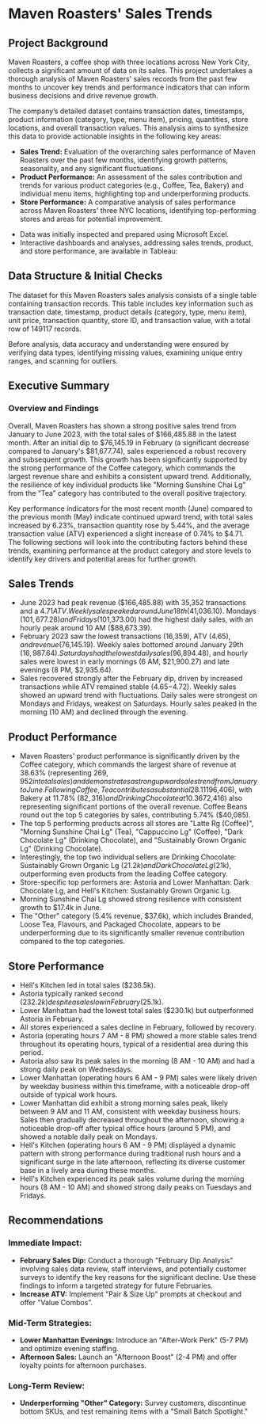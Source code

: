 # Maven Roasters' Sales Trends

## Project Background

Maven Roasters, a coffee shop with three locations across New York City, collects a significant amount of data on its sales. This project undertakes a thorough analysis of Maven Roasters' sales records from the past few months to uncover key trends and performance indicators that can inform business decisions and drive revenue growth.

The company’s detailed dataset contains transaction dates, timestamps, product information (category, type, menu item), pricing, quantities, store locations, and overall transaction values. This analysis aims to synthesize this data to provide actionable insights in the following key areas:

* **Sales Trend:** Evaluation of the overarching sales performance of Maven Roasters over the past few months, identifying growth patterns, seasonality, and any significant fluctuations.
* **Product Performance:** An assessment of the sales contribution and trends for various product categories (e.g., Coffee, Tea, Bakery) and individual menu items, highlighting top and underperforming products.
* **Store Performance:** A comparative analysis of sales performance across Maven Roasters' three NYC locations, identifying top-performing stores and areas for potential improvement.

- Data was initially inspected and prepared using Microsoft Excel.
- Interactive dashboards and analyses, addressing sales trends, product, and store performance, are available in Tableau: 

## Data Structure & Initial Checks

The dataset for this Maven Roasters sales analysis consists of a single table containing transaction records. This table includes key information such as transaction date, timestamp, product details (category, type, menu item), unit price, transaction quantity, store ID, and transaction value, with a total row of 149117 records.

Before analysis, data accuracy and understanding were ensured by verifying data types, identifying missing values, examining unique entry ranges, and scanning for outliers.

## Executive Summary

### Overview and Findings

Overall, Maven Roasters has shown a strong positive sales trend from January to June 2023, with the total sales of $166,485.88 in the latest month. After an initial dip to $76,145.19 in February (a significant decrease compared to January's $81,677.74), sales experienced a robust recovery and subsequent growth. This growth has been significantly supported by the strong performance of the Coffee category, which commands the largest revenue share and exhibits a consistent upward trend. Additionally, the resilience of key individual products like "Morning Sunshine Chai Lg" from the “Tea” category has contributed to the overall positive trajectory.

Key performance indicators for the most recent month (June) compared to the previous month (May) indicate continued upward trend, with total sales increased by 6.23%, transaction quantity rose by 5.44%, and the average transaction value (ATV) experienced a slight increase of 0.74% to $4.71. The following sections will look into the contributing factors behind these trends, examining performance at the product category and store levels to identify key drivers and potential areas for further growth.

## Sales Trends

* June 2023 had peak revenue ($166,485.88) with 35,352 transactions and a $4.71 ATV. Weekly sales peaked around June 18th ($41,036.10). Mondays ($101,677.28) and Fridays ($101,373.00) had the highest daily sales, with an hourly peak around 10 AM ($88,673.39).
* February 2023 saw the lowest transactions (16,359), ATV ($4.65), and revenue ($76,145.19). Weekly sales bottomed around January 29th ($16,987.64). Saturdays had the lowest daily sales ($96,894.48), and hourly sales were lowest in early mornings (6 AM, $21,900.27) and late evenings (8 PM, $2,935.64).
* Sales recovered strongly after the February dip, driven by increased transactions while ATV remained stable ($4.65-$4.72). Weekly sales showed an upward trend with fluctuations. Daily sales were strongest on Mondays and Fridays, weakest on Saturdays. Hourly sales peaked in the morning (10 AM) and declined through the evening.

## Product Performance

* Maven Roasters' product performance is significantly driven by the Coffee category, which commands the largest share of revenue at 38.63% (representing $269,952 in total sales) and demonstrates a strong upward sales trend from January to June. Following Coffee, Tea contributes a substantial 28.11% ($196,406), with Bakery at 11.78% ($82,316) and Drinking Chocolate at 10.36% ($72,416) also representing significant portions of the overall revenue. Coffee Beans round out the top 5 categories by sales, contributing 5.74% ($40,085).
* The top 5 performing products across all stores are "Latte Rg (Coffee)", "Morning Sunshine Chai Lg" (Tea), "Cappuccino Lg" (Coffee), "Dark Chocolate Lg" (Drinking Chocolate), and "Sustainably Grown Organic Lg" (Drinking Chocolate).
* Interestingly, the top two individual sellers are Drinking Chocolate: Sustainably Grown Organic Lg ($21.2k) and Dark Chocolate Lg ($21k), outperforming even products from the leading Coffee category.
* Store-specific top performers are: Astoria and Lower Manhattan: Dark Chocolate Lg, and Hell's Kitchen: Sustainably Grown Organic Lg.
* Morning Sunshine Chai Lg showed strong resilience with consistent growth to $17.4k in June.
* The "Other" category (5.4% revenue, $37.6k), which includes Branded, Loose Tea, Flavours, and Packaged Chocolate, appears to be underperforming due to its significantly smaller revenue contribution compared to the top categories.

## Store Performance

* Hell's Kitchen led in total sales ($236.5k).
* Astoria typically ranked second ($232.2k) despite a sales low in February ($25.1k).
* Lower Manhattan had the lowest total sales ($230.1k) but outperformed Astoria in February.
* All stores experienced a sales decline in February, followed by recovery.
* Astoria (operating hours 7 AM - 8 PM) showed a more stable sales trend throughout its operating hours, typical of a residential area during this period.
* Astoria also saw its peak sales in the morning (8 AM - 10 AM) and had a strong daily peak on Wednesdays.
* Lower Manhattan (operating hours 6 AM - 9 PM) sales were likely driven by weekday business within this timeframe, with a noticeable drop-off outside of typical work hours.
* Lower Manhattan did exhibit a strong morning sales peak, likely between 9 AM and 11 AM, consistent with weekday business hours. Sales then gradually decreased throughout the afternoon, showing a noticeable drop-off after typical office hours (around 5 PM), and showed a notable daily peak on Mondays.
* Hell's Kitchen (operating hours 6 AM - 9 PM) displayed a dynamic pattern with strong performance during traditional rush hours and a significant surge in the late afternoon, reflecting its diverse customer base in a lively area during these months.
* Hell's Kitchen experienced its peak sales volume during the morning hours (8 AM - 10 AM) and showed strong daily peaks on Tuesdays and Fridays.

## Recommendations

### Immediate Impact:

* **February Sales Dip:** Conduct a thorough "February Dip Analysis" involving sales data review, staff interviews, and potentially customer surveys to identify the key reasons for the significant decline. Use these findings to inform a targeted strategy for future Februaries.
* **Increase ATV:** Implement "Pair & Size Up" prompts at checkout and offer "Value Combos”.

### Mid-Term Strategies:

* **Lower Manhattan Evenings:** Introduce an "After-Work Perk" (5-7 PM) and optimize evening staffing.
* **Afternoon Sales:** Launch an "Afternoon Boost" (2-4 PM) and offer loyalty points for afternoon purchases.

### Long-Term Review:

* **Underperforming "Other" Category:** Survey customers, discontinue bottom SKUs, and test remaining items with a "Small Batch Spotlight."
